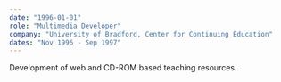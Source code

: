 ```yaml
---
date: "1996-01-01"
role: "Multimedia Developer"
company: "University of Bradford, Center for Continuing Education"
dates: "Nov 1996 - Sep 1997"
---
```


Development of web and CD-ROM based teaching resources.
